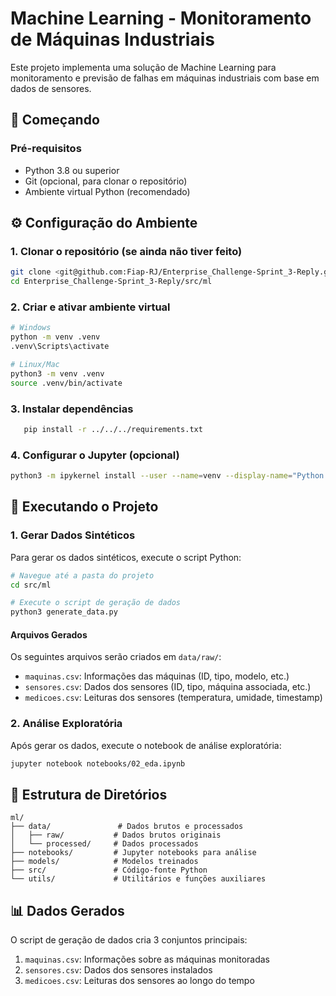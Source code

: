 # Machine Learning - Monitoramento de Máquinas Industriais

Este projeto implementa uma solução de Machine Learning para monitoramento e previsão de falhas em máquinas industriais com base em dados de sensores.

## 🚀 Começando

### Pré-requisitos

- Python 3.8 ou superior
- Git (opcional, para clonar o repositório)
- Ambiente virtual Python (recomendado)

## ⚙️ Configuração do Ambiente

### 1. Clonar o repositório (se ainda não tiver feito)
```bash
git clone <git@github.com:Fiap-RJ/Enterprise_Challenge-Sprint_3-Reply.git>
cd Enterprise_Challenge-Sprint_3-Reply/src/ml
```

### 2. Criar e ativar ambiente virtual
```bash
# Windows
python -m venv .venv
.venv\Scripts\activate

# Linux/Mac
python3 -m venv .venv
source .venv/bin/activate
```

### 3. Instalar dependências
```bash
   pip install -r ../../../requirements.txt
```

### 4. Configurar o Jupyter (opcional)
```bash
python3 -m ipykernel install --user --name=venv --display-name="Python (venv)"
```

## 🏃 Executando o Projeto

### 1. Gerar Dados Sintéticos

Para gerar os dados sintéticos, execute o script Python:

```bash
# Navegue até a pasta do projeto
cd src/ml

# Execute o script de geração de dados
python3 generate_data.py
```

#### Arquivos Gerados
Os seguintes arquivos serão criados em `data/raw/`:
- `maquinas.csv`: Informações das máquinas (ID, tipo, modelo, etc.)
- `sensores.csv`: Dados dos sensores (ID, tipo, máquina associada, etc.)
- `medicoes.csv`: Leituras dos sensores (temperatura, umidade, timestamp)

### 2. Análise Exploratória
Após gerar os dados, execute o notebook de análise exploratória:
```bash
jupyter notebook notebooks/02_eda.ipynb
```

## 📁 Estrutura de Diretórios

```
ml/
├── data/               # Dados brutos e processados
│   ├── raw/           # Dados brutos originais
│   └── processed/     # Dados processados
├── notebooks/         # Jupyter notebooks para análise
├── models/            # Modelos treinados
├── src/               # Código-fonte Python
└── utils/             # Utilitários e funções auxiliares
```

## 📊 Dados Gerados

O script de geração de dados cria 3 conjuntos principais:
1. `maquinas.csv`: Informações sobre as máquinas monitoradas
2. `sensores.csv`: Dados dos sensores instalados
3. `medicoes.csv`: Leituras dos sensores ao longo do tempo

